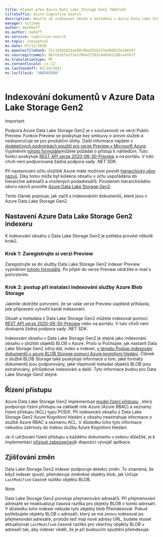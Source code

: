 ```yaml
---
title: Hledat přes Azure Data Lake Storage Gen2 (Náhled)
titleSuffix: Azure Cognitive Search
description: Naučte se indexovat obsah a metadata v Azure Data Lake Storage Gen2. Tato funkce je aktuálně ve verzi Public Preview.
manager: nitinme
author: markheff
ms.author: maheff
ms.service: cognitive-search
ms.topic: conceptual
ms.date: 07/11/2020
ms.openlocfilehash: 51c32501015a16819ba9316272ed0d522e1083d7
ms.sourcegitcommit: 867cb1b7a1f3a1f0b427282c648d411d0ca4f81f
ms.translationtype: MT
ms.contentlocale: cs-CZ
ms.lasthandoff: 03/19/2021
ms.locfileid: "100545560"
---
```

# <a name="indexing-documents-in-azure-data-lake-storage-gen2"></a>Indexování dokumentů v Azure Data Lake Storage Gen2

> [!IMPORTANT] 
> Podpora Azure Data Lake Storage Gen2 je v současnosti ve verzi Public Preview. Funkce Preview se poskytuje bez smlouvy o úrovni služeb a nedoporučuje se pro produkční úlohy. Další informace najdete v [dodatečných podmínkách použití pro verze Preview v Microsoft Azure](https://azure.microsoft.com/support/legal/preview-supplemental-terms/). Vyplněním [tohoto formuláře](https://aka.ms/azure-cognitive-search/indexer-preview)můžete požádat o přístup k náhledům. Tuto funkci poskytuje [REST API verze 2020-06-30-Preview](search-api-preview.md) a na portálu. V tuto chvíli není podporovaná žádná podpora sady .NET SDK.


Při nastavování účtu úložiště Azure máte možnost povolit [hierarchický obor názvů](../storage/blobs/data-lake-storage-namespace.md). Díky tomu může být kolekce obsahu v účtu uspořádána do hierarchie adresářů a vnořených podadresářů. Povolením hierarchického oboru názvů povolíte [Azure Data Lake Storage Gen2](../storage/blobs/data-lake-storage-introduction.md).

Tento článek popisuje, jak začít s indexováním dokumentů, které jsou v Azure Data Lake Storage Gen2.

## <a name="set-up-azure-data-lake-storage-gen2-indexer"></a>Nastavení Azure Data Lake Storage Gen2 indexeru

K indexování obsahu z Data Lake Storage Gen2 je potřeba provést několik kroků.

### <a name="step-1-sign-up-for-the-preview"></a>Krok 1: Zaregistrujte si verzi Preview

Zaregistrujte se do služby Data Lake Storage Gen2 indexer Preview vyplněním [tohoto formuláře](https://aka.ms/azure-cognitive-search/indexer-preview). Po přijetí do verze Preview obdržíte e-mail s potvrzením.

### <a name="step-2-follow-the-azure-blob-storage-indexing-setup-steps"></a>Krok 2: postup při instalaci indexování služby Azure Blob Storage

Jakmile obdržíte potvrzení, že se vaše verze Preview úspěšně přihlásila, jste připraveni vytvořit kanál indexování.

Obsah a metadata z Data Lake Storage Gen2 můžete indexovat pomocí [REST API verze 2020-06-30-Preview](search-api-preview.md) nebo na portálu. V tuto chvíli není dostupná žádná podpora sady .NET SDK.

Indexování obsahu v Data Lake Storage Gen2 je stejné jako indexování obsahu v úložišti objektů BLOB v Azure. Proto si Pochopte, jak nastavit Data Lake Storage Gen2 zdroj dat, index a indexer, [v tématu Postup indexování dokumentů v azure BLOB Storage pomocí Azure kognitivní hledání](search-howto-indexing-azure-blob-storage.md). Článek o službě BLOB Storage také poskytuje informace o tom, jaké formáty dokumentů jsou podporovány, jaké vlastnosti metadat objektů BLOB jsou extrahovány, přírůstkové indexování a další. Tyto informace budou pro Data Lake Storage Gen2 stejné.

## <a name="access-control"></a>Řízení přístupu

Azure Data Lake Storage Gen2 implementuje [model řízení přístupu](../storage/blobs/data-lake-storage-access-control.md) , který podporuje řízení přístupu na základě role Azure (Azure RBAC) a seznamy řízení přístupu (ACL) typu POSIX. Při indexování obsahu z Data Lake Storage Gen2 Azure Kognitivní hledání z obsahu neextrahuje informace o službě Azure RBAC a seznamu ACL. V důsledku toho tyto informace nebudou zahrnuty do indexu služby Azure Kognitivní hledání.

Je-li udržování řízení přístupu u každého dokumentu v indexu důležité, je k implementaci [oříznutí zabezpečení](./search-security-trimming-for-azure-search.md)k dispozici vývojář aplikace.

## <a name="change-detection"></a>Zjišťování změn

Data Lake Storage Gen2 indexer podporuje detekci změn. To znamená, že když indexer spustí, přeindexuje změněné objekty blob, jak Určuje `LastModified` časové razítko objektu BLOB.

> [!NOTE] 
> Data Lake Storage Gen2 povoluje přejmenování adresářů. Při přejmenování adresáře se neaktualizují časová razítka pro objekty BLOB v tomto adresáři. V důsledku toho indexer nebude tyto objekty blob Přeindexovat. Pokud potřebujete objekty BLOB v adresáři, který se má znovu indexovat po přejmenování adresáře, protože teď mají nové adresy URL, budete muset aktualizovat `LastModified` časové razítko pro všechny objekty BLOB v adresáři tak, aby indexer věděl, že je při budoucím spuštění přeindexuje.